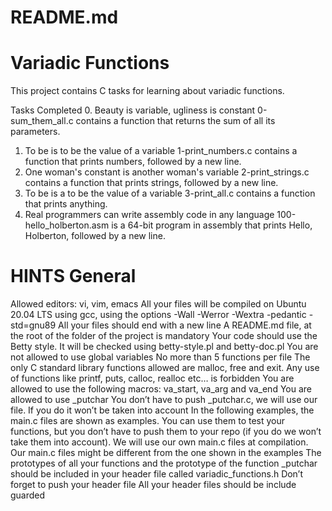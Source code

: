 # README.md
# Variadic Functions
This project contains C tasks for learning about variadic functions.

Tasks Completed
 0. Beauty is variable, ugliness is constant
0-sum_them_all.c contains a function that returns the sum of all its parameters.
 1. To be is to be the value of a variable
1-print_numbers.c contains a function that prints numbers, followed by a new line.
 2. One woman's constant is another woman's variable
2-print_strings.c contains a function that prints strings, followed by a new line.
 3. To be is a to be the value of a variable
3-print_all.c contains a function that prints anything.
 4. Real programmers can write assembly code in any language
100-hello_holberton.asm is a 64-bit program in assembly that prints Hello, Holberton, followed by a new line.
# HINTS General
Allowed editors: vi, vim, emacs
All your files will be compiled on Ubuntu 20.04 LTS using gcc, using the options -Wall -Werror -Wextra -pedantic -std=gnu89
All your files should end with a new line
A README.md file, at the root of the folder of the project is mandatory
Your code should use the Betty style. It will be checked using betty-style.pl and betty-doc.pl
You are not allowed to use global variables
No more than 5 functions per file
The only C standard library functions allowed are malloc, free and exit. Any use of functions like printf, puts, calloc, realloc etc… is forbidden
You are allowed to use the following macros: va_start, va_arg and va_end
You are allowed to use _putchar
You don’t have to push _putchar.c, we will use our file. If you do it won’t be taken into account
In the following examples, the main.c files are shown as examples. You can use them to test your functions, but you don’t have to push them to your repo (if you do we won’t take them into account). We will use our own main.c files at compilation. Our main.c files might be different from the one shown in the examples
The prototypes of all your functions and the prototype of the function _putchar should be included in your header file called variadic_functions.h
Don’t forget to push your header file
All your header files should be include guarded
